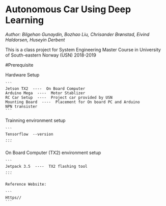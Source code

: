 # Autonomous Car Using Deep Learning

*Author: Bilgehan Gunaydin, Bozhao Liu, Chrisander Brønstad, Eivind Haldorsen, Huseyin Derbent*

This is a class project for System Engineering Master Course in University of South-eastern Norway (USN) 2018-2019

#Prerequisite

Hardware Setup

	```
	Jetson TX2  ----  On Board Computer
	Arduino Mega  ----  Motor Stablizer
	RC Car Setup  ----  Project car provided by USN
	Mounting Board  ----  Placement for On board PC and Arduino
	NPN transister
 	```

Trainning environment setup

	```
	Tensorflow  --version
	...
	```
	
On Board Computer (TX2) environment setup

	```
	Jetpack 3.5  ----  TX2 flashing tool
	...
	```
	
	Reference Website:
	
	```
	Https//
	```